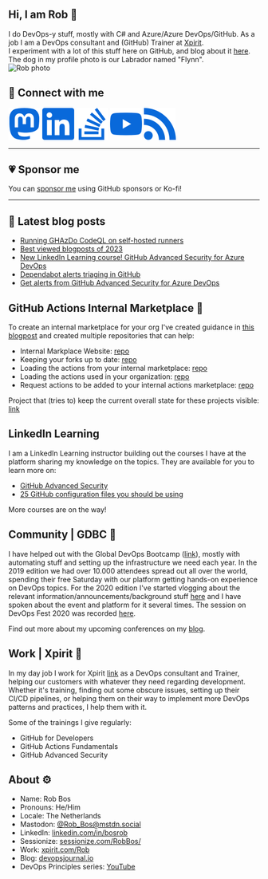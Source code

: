 ## Hi, I am Rob :wave:
I do DevOps-y stuff, mostly with C# and Azure/Azure DevOps/GitHub. As a job I am a DevOps consultant and (GitHub) Trainer at [Xpirit](www.xpirit.com).  
I experiment with a lot of this stuff here on GitHub, and blog about it [here](https://devopsjournal.io).   
The dog in my profile photo is our Labrador named "Flynn".   
![Rob photo](https://devopsjournal.io/images/Rob_OnStage.png)  

## 🔗 Connect with me
<!--<a rel="me" href="https://mstdn.social/@Rob_Bos">Mastodon</a>-->
[![Mastodon](./images/light/mastodon.svg#|width=60px&height=20px)](https://mstdn.social/@Rob_Bos) [![LinkedIn](./images/light/linkedin.svg#|width=60px&height=60px)](https://www.linkedin.com/in/bosrob) [![stackoverflow](./images/light/stackoverflow.svg#|width=60px&height=60px)](https://stackoverflow.com/users/4395661/rob-bos) [![youtube](./images/light/youtube.svg#|width=60px&height=60px)](https://www.youtube.com/@Rob-Bos/) [![rss](./images/light/rss.svg#|width=60px&height=60px)](https://devopsjournal.io/)

<hr/>

## 💗 Sponsor me
You can [sponsor me](https://github.com/sponsors/rajbos/) using GitHub sponsors or Ko-fi!

<hr/>

## 🍵 Latest blog posts
<!-- BLOG-POST-LIST:START -->
- [Running GHAzDo CodeQL on self-hosted runners](https://devopsjournal.io/blog/2024/01/22/Running-GHAzDO-CodeQL-on-selfhosted-runners)
- [Best viewed blogposts of 2023](https://devopsjournal.io/blog/2023/12/20/best-blogposts-2023)
- [New LinkedIn Learning course! GitHub Advanced Security for Azure DevOps](https://devopsjournal.io/blog/2023/12/20/GHAzDo-LinkedInLearning)
- [Dependabot alerts triaging in GitHub](https://devopsjournal.io/blog/2023/10/07/Dependabot-alert-triaging)
- [Get alerts from GitHub Advanced Security for Azure DevOps](https://devopsjournal.io/blog/2023/09/02/Get-alerts-from-GHAzDo)
<!-- BLOG-POST-LIST:END -->

## GitHub Actions Internal Marketplace 🍵
To create an internal marketplace for your org I've created guidance in [this blogpost](https://devopsjournal.io/blog/2021/10/14/GitHub-Actions-Internal-Marketplace) and created multiple repositories that can help:
* Internal Markplace Website: [repo](https://github.com/rajbos/actions-marketplace)
* Keeping your forks up to date: [repo](https://github.com/rajbos/github-fork-updater)
* Loading the actions from your internal marketplace: [repo](https://github.com/rajbos/github-action-load-available-actions)
* Loading the actions used in your organization: [repo](https://github.com/rajbos/github-action-load-used-actions)  
* Request actions to be added to your internal actions marketplace: [repo](https://github.com/rajbos/github-actions-requests)  

Project that (tries to) keep the current overall state for these projects visible: [link](https://github.com/users/rajbos/projects/1)

## LinkedIn Learning
I am a LinkedIn Learning instructor building out the courses I have at the platform sharing my knowledge on the topics. They are available for you to learn more on:
- [GitHub Advanced Security](https://www.linkedin.com/learning/github-advanced-security/github-advanced-security?autoplay=true)
- [25 GitHub configuration files you should be using](https://www.linkedin.com/learning/25-github-configuration-files-you-should-be-using/25-github-files-you-should-know-about)

More courses are on the way!

## Community | GDBC :otter:
I have helped out with the Global DevOps Bootcamp ([link](https://globaldevopsbootcamp.com)), mostly with automating stuff and setting up the infrastructure we need each year. In the 2019 edition we had over 10.000 attendees spread out all over the world, spending their free Saturday with our platform getting hands-on experience on DevOps topics. For the 2020 edition I've started vlogging about the relevant information/announcements/background stuff [here](https://www.youtube.com/playlist?list=PLCnpc4jNC9lBWh-oq3aaPfFP5_tUMy7ZJ) and I have spoken about the event and platform for it several times. The session on DevOps Fest 2020 was recorded [here](https://www.youtube.com/watch?v=JJOnXj3pbKU&list=PLuOBDBq7MW73LKG7492aCRpSkLqqlJp32&index=25).  

Find out more about my upcoming conferences on my [blog](https://devopsjournal.io/blog/about).

## Work | Xpirit :hammer:
In my day job I work for Xpirit [link](https://www.xpirit.com/rob) as a DevOps consultant and Trainer, helping our customers with whatever they need regarding development. Whether it's training, finding out some obscure issues, setting up their CI/CD pipelines, or helping them on their way to implement more DevOps patterns and practices, I help them with it.

Some of the trainings I give regularly:
- GitHub for Developers
- GitHub Actions Fundamentals
- GitHub Advanced Security

## About :gear:
* Name: Rob Bos
* Pronouns: He/Him
* Locale: The Netherlands
* Mastodon: [@Rob_Bos@mstdn.social](https://mstdn.social/@Rob_Bos)
* LinkedIn: [linkedin.com/in/bosrob](https://linkedin.com/in/bosrob)
* Sessionize: [sessionize.com/RobBos/](https://sessionize.com/RobBos/)
* Work: [xpirit.com/Rob](https://xpirit.com/rob)
* Blog: [devopsjournal.io](https://devopsjournal.io)
* DevOps Principles series: [YouTube](https://www.youtube.com/playlist?list=PLXVVwOM8uv2wQyhQ7mB_Nv_iXyMuXf-GT)
